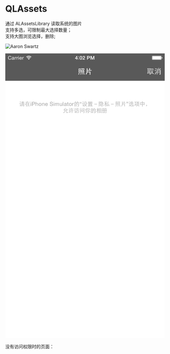# QLAssets
通过 ALAssetsLibrary 读取系统的图片<br />
支持多选，可限制最大选择数量；<br />
支持大图浏览选择，删除;<br />

![Aaron Swartz](https://github.com/SummerHanada/QLAssets/raw/master/QLAsset.gif)

![GitHub][github]

没有访问权限时的页面：

[github]: https://github.com/SummerHanada/QLAssets/blob/master/no%20access.png "GitHub,Social Coding"

